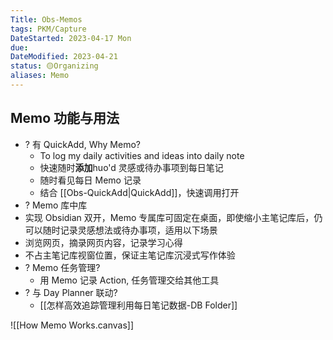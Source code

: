 ```yaml
---
Title: Obs-Memos
tags: PKM/Capture
DateStarted: 2023-04-17 Mon
due:
DateModified: 2023-04-21
status: 🟡Organizing
aliases: Memo
---
```


## Memo 功能与用法

- ? 有 QuickAdd, Why Memo?
  - To log my daily activities and ideas into daily note
  - 快速随时**添加**huo'd 灵感或待办事项到每日笔记
  - 随时看见每日 Memo 记录
  - 结合 [[Obs-QuickAdd|QuickAdd]]，快速调用打开
- ? Memo 库中库
- 实现 Obsidian 双开，Memo 专属库可固定在桌面，即使缩小主笔记库后，仍可以随时记录灵感想法或待办事项，适用以下场景
- 浏览网页，摘录网页内容，记录学习心得
- 不占主笔记库视窗位置，保证主笔记库沉浸式写作体验
- ? Memo 任务管理?
  - 用 Memo 记录 Action, 任务管理交给其他工具
- ? 与 Day Planner 联动?
  - [[怎样高效追踪管理利用每日笔记数据-DB Folder]]

![[How Memo Works.canvas]]
